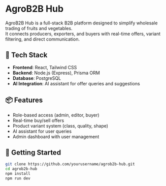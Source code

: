 # AgroB2B Hub

AgroB2B Hub is a full-stack B2B platform designed to simplify wholesale trading of fruits and vegetables.  
It connects producers, exporters, and buyers with real-time offers, variant filtering, and direct communication.

## 🔧 Tech Stack
- **Frontend**: React, Tailwind CSS
- **Backend**: Node.js (Express), Prisma ORM
- **Database**: PostgreSQL
- **AI Integration**: AI assistant for offer queries and suggestions

## 📦 Features
- Role-based access (admin, editor, buyer)
- Real-time buy/sell offers
- Product variant system (class, quality, shape)
- AI assistant for user queries
- Admin dashboard with user management

## 🚀 Getting Started
```bash
git clone https://github.com/yourusername/agrob2b-hub.git
cd agrob2b-hub
npm install
npm run dev

